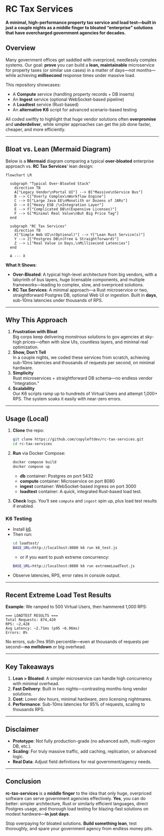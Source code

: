 # RC Tax Services

**A minimal, high-performance property tax service and load test—built in just a couple nights as a middle finger to bloated “enterprise” solutions that have overcharged government agencies for decades.**

## Overview

Many government offices get saddled with overpriced, needlessly complex systems. Our goal: **prove** you can build a **lean, maintainable** microservice for property taxes (or similar use cases) in a matter of days—not months—while achieving **millisecond** response times under massive load.

This repository showcases:
- A **Compute** service (handling property records + DB inserts)
- An **Ingest** service (optional WebSocket-based pipeline)
- A **Loadtest** service (Rust-based)  
- An **alternative K6** script for advanced scenario-based testing

All coded swiftly to highlight that huge vendor solutions often **overpromise** and **underdeliver**, while simpler approaches can get the job done faster, cheaper, and more efficiently.

---

## Bloat vs. Lean (Mermaid Diagram)

Below is a **Mermaid** diagram comparing a typical **over-bloated** enterprise approach vs. **RC Tax Services**’ lean design:

```mermaid
flowchart LR

  subgraph "Typical Over-Bloated Stack"
    direction TB
    A["Legacy Vendor\nPortal UI"] --> B["Massive\nService Bus"]
    B --> C["Overly Complex\nWorkflow Engine"]
    C --> D["Large Java EE\nMonolith or Dozens of JARs"]
    D --> E["Heavy ESB /\nIntegration Layer"]
    E --> F["Complicated DB\n(Expensive Licenses)"]
    F --> G["Minimal Real Value\nBut Big Price Tag"]
  end

  subgraph "RC Tax Services"
    direction TB
    X["Simple Web UI\n(Optional)"] --> Y["Lean Rust Service(s)"]
    Y --> Z["Postgres DB\n(Free & Straightforward)"]
    Z --> L["Real Value in Days,\nMillisecond Latencies"]
  end

  A --- X
```

**What It Shows**:
- **Over-Bloated**: A typical high-level architecture from big vendors, with a labyrinth of bus layers, huge licensable components, and multiple frameworks—leading to complex, slow, and overpriced solutions.  
- **RC Tax Services**: A minimal approach—a Rust microservice or two, straightforward Postgres DB, optional Web UI or ingestion. Built in **days**, sub-10ms latencies under thousands of RPS.

---

## Why This Approach

1. **Frustration with Bloat**  
   Big corps keep delivering monstrous solutions to gov agencies at sky-high prices—often with slow UIs, countless layers, and minimal real optimization.  
2. **Show, Don’t Tell**  
   In a couple nights, we coded these services from scratch, achieving sub-10ms latencies and thousands of requests per second, on minimal hardware.  
3. **Simplicity**  
   Rust microservices + straightforward DB schema—no endless vendor “integration.”  
4. **Scalability**  
   Our K6 scripts ramp up to hundreds of Virtual Users and attempt 1,000+ RPS. The system soaks it easily with near-zero errors.

---

## Usage (Local)

1. **Clone** the repo:
   ```bash
   git clone https://github.com/copyleftdev/rc-tax-services.git
   cd rc-tax-services
   ```

2. **Run** via Docker Compose:
   ```bash
   docker compose build
   docker compose up
   ```
   - **db** container: Postgres on port 5432  
   - **compute** container: Microservice on port 8080  
   - **ingest** container: WebSocket-based ingress on port 3000  
   - **loadtest** container: A quick, integrated Rust-based load test.

3. **Check** logs. You’ll see `compute` and `ingest` spin up, plus load test results if enabled.

### K6 Testing

- Install [k6](https://k6.io/docs/getting-started/installation/).  
- Then run:
  ```bash
  cd loadtest/
  BASE_URL=http://localhost:8080 k6 run k6_test.js
  ```
  - or if you want to push extreme concurrency:
  ```bash
  BASE_URL=http://localhost:8080 k6 run extremeLoadTest.js
  ```
- Observe latencies, RPS, error rates in console output.

---

## Recent Extreme Load Test Results

**Example**: We ramped to 500 Virtual Users, then hammered 1,000 RPS:

```
=== LOADTEST RESULTS ===
Total Requests: 874,420
RPS: ~2,428
Avg Latency: ~2.71ms (p95 ~6.96ms)
Errors: 0%
```

No errors, sub-7ms 95th percentile—even at thousands of requests per second—**no meltdown** or big overhead.

---

## Key Takeaways

1. **Lean > Bloated**: A simpler microservice can handle high concurrency with minimal overhead.  
2. **Fast Delivery**: Built in two nights—contrasting months-long vendor solutions.  
3. **Cost**: Lower dev hours, minimal hardware, zero licensing nightmares.  
4. **Performance**: Sub-10ms latencies for 95% of requests, scaling to thousands RPS.

---

## Disclaimer

- **Prototype**: Not fully production-grade (no advanced auth, multi-region DB, etc.).  
- **Scaling**: For truly massive traffic, add caching, replication, or advanced logic.  
- **Real Data**: Adjust field definitions for real government/agency needs.

---

## Conclusion

**rc-tax-services** is a **middle finger** to the idea that only huge, overpriced software can serve government agencies effectively. **Yes**, you can do better: simpler architecture, Rust or similarly efficient languages, direct Postgres usage, and thorough load testing for blazing-fast solutions on modest hardware—**in just days**.

Stop overpaying for bloated solutions. **Build something lean**, test thoroughly, and spare your government agency from endless money pits.
